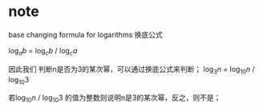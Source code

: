 # note

base changing formula for logarithms 换底公式

$\log_a{b}$ = $\log_c{b}$ / $\log_c{a}$

因此我们 判断n是否为3的某次幂，可以通过换底公式来判断；
$\log_3{n}$ = $\log_10{n}$ / $\log_10{3}$

若$\log_10{n}$ / $\log_10{3}$ 的值为整数则说明n是3的某次幂，反之，则不是；

